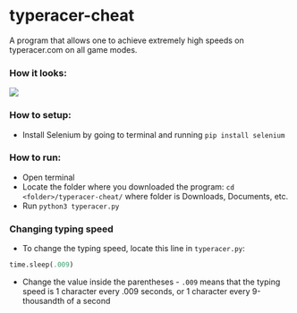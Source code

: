 # typeracer-cheat
A program that allows one to achieve extremely high speeds on typeracer.com on all game modes.
### How it looks:
![](https://user-images.githubusercontent.com/59426357/114341733-4dfa5c00-9b0f-11eb-9ae9-9a4145a42e46.gif)
### How to setup:
* Install Selenium by going to terminal and running `pip install selenium`
### How to run:
* Open terminal
* Locate the folder where you downloaded the program: `cd <folder>/typeracer-cheat/` where folder is Downloads, Documents, etc.
* Run `python3 typeracer.py`
### Changing typing speed
* To change the typing speed, locate this line in `typeracer.py`:
```python
time.sleep(.009)
```
* Change the value inside the parentheses - `.009` means that the typing speed is 1 character every .009 seconds, or 1 character every 9-thousandth of a second
